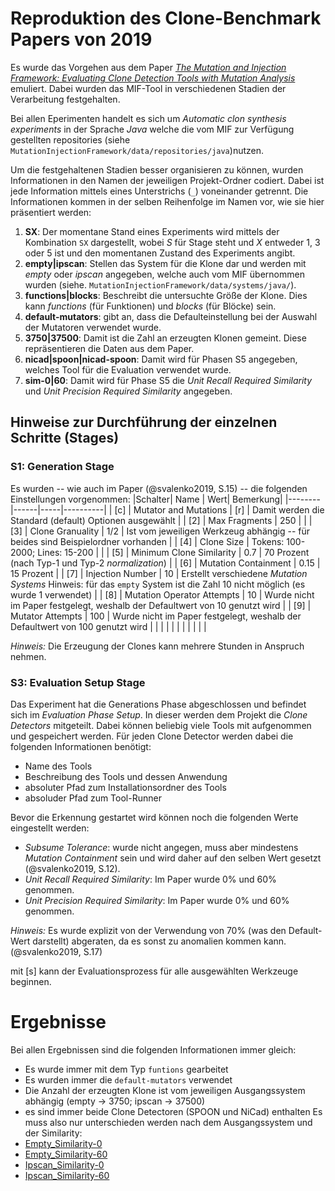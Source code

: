 
# Reproduktion des Clone-Benchmark Papers von 2019

Es wurde das Vorgehen aus dem Paper [*The Mutation and Injection Framework: Evaluating Clone Detection Tools with Mutation Analysis*](https://www.researchgate.net/publication/332703085_The_Mutation_and_Injection_Framework_Evaluating_Clone_Detection_Tools_with_Mutation_Analysis) emuliert. 
Dabei wurden das MIF-Tool in verschiedenen Stadien der Verarbeitung festgehalten.

Bei allen Eperimenten handelt es sich um *Automatic clon synthesis experiments* in der Sprache *Java* welche die vom MIF zur Verfügung gestellten repositories (siehe `MutationInjectionFramework/data/repositories/java`)nutzen.

Um die festgehaltenen Stadien besser organisieren zu können, wurden Informationen in den Namen der jeweiligen Projekt-Ordner codiert.
Dabei ist jede Information mittels eines Unterstrichs (`_`) voneinander getrennt.
Die Informationen kommen in der selben Reihenfolge im Namen vor, wie sie hier präsentiert werden:
1. **SX**: Der momentane Stand eines Experiments wird mittels der Kombination `SX` dargestellt, wobei _S_ für Stage steht und _X_ entweder 1, 3 oder 5 ist und den momentanen Zustand des Experiments angibt.
2. **empty|ipscan**: Stellen das System für die Klone dar und werden mit _empty_ oder _ipscan_ angegeben, welche auch vom MIF übernommen wurden (siehe. `MutationInjectionFramework/data/systems/java/`).
3. **functions|blocks**: Beschreibt die untersuchte Größe der Klone. Dies kann _functions_ (für Funktionen) und _blocks_ (für Blöcke) sein.
4. **default-mutators**: gibt an, dass die Defaulteinstellung bei der Auswahl der Mutatoren verwendet wurde.
5. **3750|37500**: Damit ist die Zahl an erzeugten Klonen gemeint. Diese repräsentieren die Daten aus dem Paper.
6. **nicad|spoon|nicad-spoon**: Damit wird für Phasen S5 angegeben, welches Tool für die Evaluation verwendet wurde.
7. **sim-0|60**: Damit wird für Phase S5 die *Unit Recall Required Similarity* und *Unit Precision Required Similarity* angegeben. 

## Hinweise zur Durchführung der einzelnen Schritte (Stages)

### S1: Generation Stage
Es wurden -- wie auch im Paper (@svalenko2019, S.15) -- die folgenden Einstellungen vorgenommen:
|Schalter| Name | Wert| Bemerkung|
|--------|------|-----|----------|
| [c] | Mutator and Mutations      | [r]                           | Damit werden die Standard (default) Optionen ausgewählt                          |
| [2] | Max Fragments              | 250                           |                                                                                  |
| [3] | Clone Granuality           | 1/2                           | Ist vom jeweiligen Werkzeug abhängig -- für beides sind Beispielordner vorhanden |
| [4] | Clone Size                 | Tokens: 100-2000; Lines: 15-200 |                                                                                  |
| [5] | Minimum Clone Similarity   | 0.7                           | 70 Prozent (nach Typ-1 und Typ-2 *normalization*)                                |
| [6] | Mutation Containment       | 0.15                          | 15 Prozent                                                                       |
| [7] | Injection Number           | 10                            | Erstellt verschiedene *Mutation Systems* Hinweis: für das `empty` System ist die Zahl 10 nicht möglich (es wurde 1 verwendet)                                      |
| [8] | Mutation Operator Attempts | 10                            | Wurde nicht im Paper festgelegt, weshalb der Defaultwert von 10 genutzt wird     |
| [9] | Mutator Attempts           | 100                           | Wurde nicht im Paper festgelegt, weshalb der Defaultwert von 100 genutzt wird    |
|     |                            |                               |                                                                                  |
|     |                            |                               |                                                                                  | 

*Hinweis:* Die Erzeugung der Clones kann mehrere Stunden in Anspruch nehmen.

### S3: Evaluation Setup Stage
Das Experiment hat die Generations Phase abgeschlossen und befindet sich im *Evaluation Phase Setup*.
In dieser werden dem Projekt die *Clone Detectors* mitgeteilt.
Dabei können beliebig viele Tools mit aufgenommen und gespeichert werden.
Für jeden Clone Detector werden dabei die folgenden Informationen benötigt:
- Name des Tools 
- Beschreibung des Tools und dessen Anwendung
- absoluter Pfad zum Installationsordner des Tools
- absoluder Pfad zum Tool-Runner

Bevor die Erkennung gestartet wird können noch die folgenden Werte eingestellt werden:
- *Subsume Tolerance*: wurde nicht angegen, muss aber mindestens *Mutation Containment* sein und wird daher auf den selben Wert gesetzt (@svalenko2019, S.12).
- *Unit Recall Required Similarity*: Im Paper wurde 0% und 60% genommen.
- *Unit Precision Required Similarity*: Im Paper wurde 0% und 60% genommen.

*Hinweis:* Es wurde explizit von der Verwendung von 70% (was den Default-Wert darstellt) abgeraten, da es sonst zu anomalien kommen kann. (@svalenko2019, S.17)

mit [s] kann der Evaluationsprozess für alle ausgewählten Werkzeuge beginnen.

# Ergebnisse 

Bei allen Ergebnissen sind die folgenden Informationen immer gleich:
- Es wurde immer mit dem Typ `funtions` gearbeitet
- Es wurden immer die `default-mutators` verwendet
- Die Anzahl der erzeugten Klone ist vom jeweiligen Ausgangssystem abhängig (empty -> 3750; ipscan -> 37500)
- es sind immer beide Clone Detectoren (SPOON und NiCad) enthalten
Es muss also nur unterschieden werden nach dem Ausgangssystem und der Similarity:
- [Empty_Similarity-0](empty_functions_default-mutators_3750_nicad-spoon_sim-0)
- [Empty_Similarity-60](empty_functions_default-mutators_3750_nicad-spoon_sim-60)
- [Ipscan_Similarity-0](ipscan_functions_default-mutators_37500_nicad-spoon_sim-0)
- [Ipscan_Similarity-60](ipscan_functions_default-mutators_37500_nicad-spoon_sim-60)

